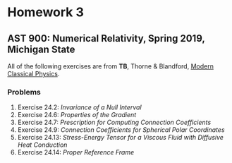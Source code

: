 # Homework 3

## AST 900: Numerical Relativity, Spring 2019, Michigan State

All of the following exercises are from **TB**, Thorne & Blandford, [Modern Classical Physics](http://catalog.lib.msu.edu/record=b12356242~S39a).

### Problems

1. Exercise 24.2: _Invariance of a Null Interval_
2. Exercise 24.6: _Properties of the Gradient_
3. Exercise 24.7: _Prescription for Computing Connection Coefficients_
4. Exercise 24.9: _Connection Coefficients for Spherical Polar Coordinates_
5. Exercise 24.13: _Stress-Energy Tensor for a Viscous Fluid with Diffusive Heat Conduction_
6. Exercise 24.14: _Proper Reference Frame_